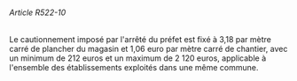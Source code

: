 ###### Article R522-10

Le cautionnement imposé par l'arrêté du préfet est fixé à 3,18 par mètre carré de plancher du magasin et 1,06 euro par mètre carré de chantier, avec un minimum de 212 euros et un maximum de 2 120 euros, applicable à l'ensemble des établissements exploités dans une même commune.


